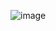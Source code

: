 ![image](https://github.com/HoanghoDev/weather/assets/110652388/5268c6a8-87b2-4e32-9af9-d558b57b510d)

